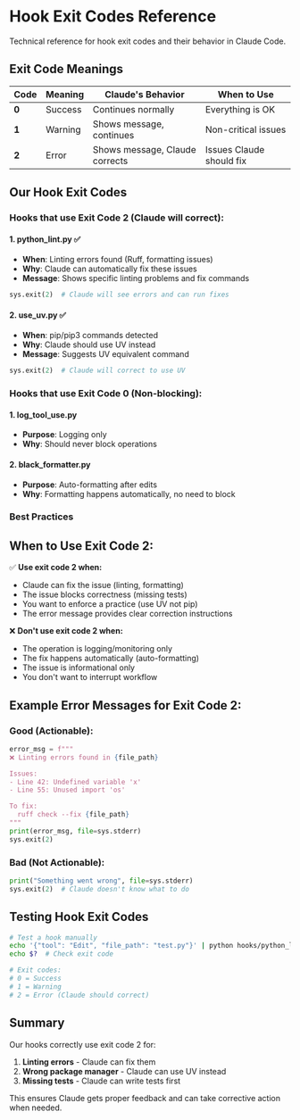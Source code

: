 # Hook Exit Codes Reference

Technical reference for hook exit codes and their behavior in Claude Code.

## Exit Code Meanings

| Code | Meaning | Claude's Behavior | When to Use |
|------|---------|------------------|------------|
| **0** | Success | Continues normally | Everything is OK |
| **1** | Warning | Shows message, continues | Non-critical issues |
| **2** | Error | Shows message, Claude corrects | Issues Claude should fix |

## Our Hook Exit Codes

### Hooks that use Exit Code 2 (Claude will correct):

#### 1. **python_lint.py** ✅
- **When**: Linting errors found (Ruff, formatting issues)
- **Why**: Claude can automatically fix these issues
- **Message**: Shows specific linting problems and fix commands
```python
sys.exit(2)  # Claude will see errors and can run fixes
```

#### 2. **use_uv.py** ✅
- **When**: pip/pip3 commands detected
- **Why**: Claude should use UV instead
- **Message**: Suggests UV equivalent command
```python
sys.exit(2)  # Claude will correct to use UV
```

### Hooks that use Exit Code 0 (Non-blocking):

#### 1. **log_tool_use.py**
- **Purpose**: Logging only
- **Why**: Should never block operations

#### 2. **black_formatter.py**
- **Purpose**: Auto-formatting after edits
- **Why**: Formatting happens automatically, no need to block

### Best Practices

## When to Use Exit Code 2:

✅ **Use exit code 2 when:**
- Claude can fix the issue (linting, formatting)
- The issue blocks correctness (missing tests)
- You want to enforce a practice (use UV not pip)
- The error message provides clear correction instructions

❌ **Don't use exit code 2 when:**
- The operation is logging/monitoring only
- The fix happens automatically (auto-formatting)
- The issue is informational only
- You don't want to interrupt workflow

## Example Error Messages for Exit Code 2:

### Good (Actionable):
```python
error_msg = f"""
❌ Linting errors found in {file_path}

Issues:
- Line 42: Undefined variable 'x'
- Line 55: Unused import 'os'

To fix:
  ruff check --fix {file_path}
"""
print(error_msg, file=sys.stderr)
sys.exit(2)
```

### Bad (Not Actionable):
```python
print("Something went wrong", file=sys.stderr)
sys.exit(2)  # Claude doesn't know what to do
```

## Testing Hook Exit Codes

```bash
# Test a hook manually
echo '{"tool": "Edit", "file_path": "test.py"}' | python hooks/python_lint.py
echo $?  # Check exit code

# Exit codes:
# 0 = Success
# 1 = Warning  
# 2 = Error (Claude should correct)
```

## Summary

Our hooks correctly use exit code 2 for:
1. **Linting errors** - Claude can fix them
2. **Wrong package manager** - Claude can use UV instead
3. **Missing tests** - Claude can write tests first

This ensures Claude gets proper feedback and can take corrective action when needed.